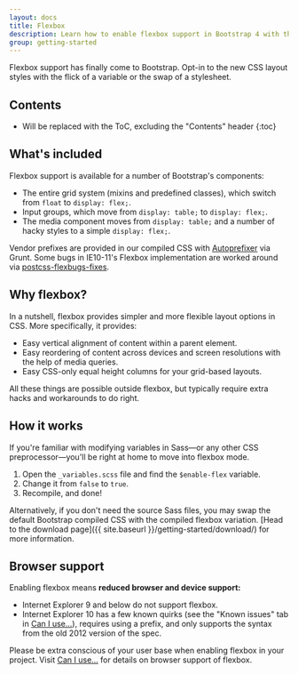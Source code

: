 ```yaml
---
layout: docs
title: Flexbox
description: Learn how to enable flexbox support in Bootstrap 4 with the flick of a variable or the swap of a stylesheet.
group: getting-started
---
```


Flexbox support has finally come to Bootstrap. Opt-in to the new CSS layout styles with the flick of a variable or the swap of a stylesheet.

## Contents

* Will be replaced with the ToC, excluding the "Contents" header
{:toc}

## What's included

Flexbox support is available for a number of Bootstrap's components:

- The entire grid system (mixins and predefined classes), which switch from `float` to `display: flex;`.
- Input groups, which move from `display: table;` to `display: flex;`.
- The media component moves from `display: table;` and a number of hacky styles to a simple `display: flex;`.

Vendor prefixes are provided in our compiled CSS with [Autoprefixer](https://github.com/postcss/autoprefixer) via Grunt. Some bugs in IE10-11's Flexbox implementation are worked around via [postcss-flexbugs-fixes](https://github.com/luisrudge/postcss-flexbugs-fixes).

## Why flexbox?

In a nutshell, flexbox provides simpler and more flexible layout options in CSS. More specifically, it provides:

- Easy vertical alignment of content within a parent element.
- Easy reordering of content across devices and screen resolutions with the help of media queries.
- Easy CSS-only equal height columns for your grid-based layouts.

All these things are possible outside flexbox, but typically require extra hacks and workarounds to do right.

## How it works

If you're familiar with modifying variables in Sass—or any other CSS preprocessor—you'll be right at home to move into flexbox mode.

1. Open the `_variables.scss` file and find the `$enable-flex` variable.
2. Change it from `false` to `true`.
3. Recompile, and done!

Alternatively, if you don't need the source Sass files, you may swap the default Bootstrap compiled CSS with the compiled flexbox variation. [Head to the download page]({{ site.baseurl }}/getting-started/download/) for more information.

## Browser support

Enabling flexbox means **reduced browser and device support:**

- Internet Explorer 9 and below do not support flexbox.
- Internet Explorer 10 has a few known quirks (see the "Known issues" tab in [Can I use...](http://caniuse.com/#feat=flexbox)), requires using a prefix, and only supports the syntax from the old 2012 version of the spec.

Please be extra conscious of your user base when enabling flexbox in your project. Visit [Can I use...](http://caniuse.com/#feat=flexbox) for details on browser support of flexbox.
